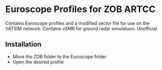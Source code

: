 # Euroscope Profiles for ZOB ARTCC

Contains Euroscope profiles and a modified sector file for use on the VATSIM network. Contains vSMR for ground radar simulatuon. Unofficial

## Installation

- Move the ZOB folder to the Euroscope folder
- Open the desired profile